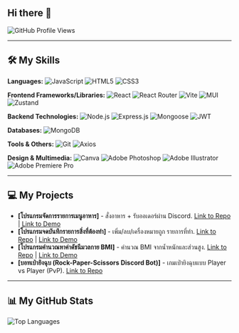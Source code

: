 ## Hi there 👋

![GitHub Profile Views](https://komarev.com/ghpvc/?username=pnwboon&color=blueviolet&style=for-the-badge)

---

## 🛠️ My Skills
**Languages:**
![JavaScript](https://img.shields.io/badge/JavaScript-F7DF1E?style=for-the-badge&logo=javascript&logoColor=black)
![HTML5](https://img.shields.io/badge/HTML5-E34F26?style=for-the-badge&logo=html5&logoColor=white)
![CSS3](https://img.shields.io/badge/CSS3-1572B6?style=for-the-badge&logo=css&logoColor=white)

**Frontend Frameworks/Libraries:**
![React](https://img.shields.io/badge/React-61DAFB?style=for-the-badge&logo=react&logoColor=black)
![React Router](https://img.shields.io/badge/React_Router-CA4245?style=for-the-badge&logo=react-router&logoColor=white)
![Vite](https://img.shields.io/badge/Vite-646CFF?style=for-the-badge&logo=vite&logoColor=white)
![MUI](https://img.shields.io/badge/MUI-007FFF?style=for-the-badge&logo=mui&logoColor=white)
![Zustand](https://img.shields.io/badge/Zustand-000000?style=for-the-badge&logo=zustand&logoColor=white)

**Backend Technologies:**
![Node.js](https://img.shields.io/badge/Node.js-339933?style=for-the-badge&logo=node.js&logoColor=white)
![Express.js](https://img.shields.io/badge/Express.js-%23000000?style=for-the-badge&logo=express&logoColor=%23000000&color=white)
![Mongoose](https://img.shields.io/badge/Mongoose-880000?style=for-the-badge&logo=mongoose&logoColor=white)
![JWT](https://img.shields.io/badge/JWT-000000?style=for-the-badge&logo=jsonwebtokens&logoColor=white)

**Databases:**
![MongoDB](https://img.shields.io/badge/MongoDB-47A248?style=for-the-badge&logo=mongodb&logoColor=white)

**Tools & Others:**
![Git](https://img.shields.io/badge/Git-F05032?style=for-the-badge&logo=git&logoColor=white)
![Axios](https://img.shields.io/badge/Axios-5A29E4?style=for-the-badge&logo=axios&logoColor=white)

**Design & Multimedia:**
![Canva](https://img.shields.io/badge/canva-61DAFB?style=for-the-badge&logo=canva&logoColor=black)
![Adobe Photoshop](https://img.shields.io/badge/Adobe%20Photoshop-31A8FF?style=for-the-badge)
![Adobe Illustrator](https://img.shields.io/badge/Adobe%20Illustrator-FF9A00?style=for-the-badge)
![Adobe Premiere Pro](https://img.shields.io/badge/Adobe%20Premiere%20Pro-9999FF?style=for-the-badge)

---

## 💻 My Projects
- **[โปรแกรมจัดการรายการเมนูอาหาร]** - สั่งอาหาร + รับออเดอร์ผ่าน Discord. [Link to Repo](https://github.com/pnwboon/table-food-ordering-react) | [Link to Demo](https://pnwboon.github.io/table-food-ordering-react/)
- **[โปรแกรมจดบันทึกรายการสิ่งที่ต้องทำ]** - เพิ่ม/ลบ/เครื่องหมายถูก รายการที่ทำ. [Link to Repo](https://github.com/pnwboon/todo-react) | [Link to Demo](https://pnwboon.github.io/todo-react/)
- **[โปรแกรมคำนวณหาค่าดัชนีมวลกาย BMI]** - คำนวณ BMI จากน้ำหนักและส่วนสูง. [Link to Repo](https://github.com/pnwboon/bmi-calculator-react) | [Link to Demo](https://pnwboon.github.io/bmi-calculator-react/)
- **[บอทเป่ายิงฉุบ (Rock-Paper-Scissors Discord Bot)]** - เกมเป่ายิงฉุบแบบ Player vs Player (PvP). [Link to Repo](https://github.com/pnwboon/discord-rps-bot)

---

## 📊 My GitHub Stats
![Top Languages](https://github-readme-stats.vercel.app/api/top-langs/?username=pnwboon&layout=compact&theme=vue-dark)
